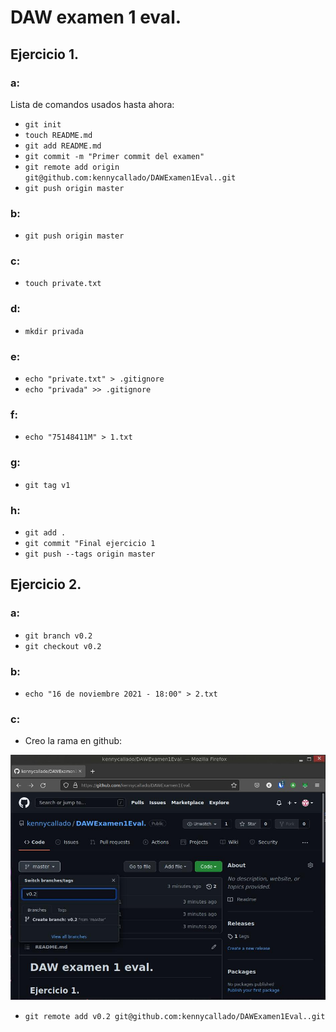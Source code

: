 # DAW examen 1 eval.

## Ejercicio 1.

### a:

Lista de comandos usados hasta ahora:
- `git init`
- `touch README.md`
- `git add README.md`
- `git commit -m "Primer commit del examen"`
- `git remote add origin git@github.com:kennycallado/DAWExamen1Eval..git`
- `git push origin master`

### b:

- `git push origin master`

### c:

- `touch private.txt`

### d:

- `mkdir privada`

### e:

- `echo "private.txt" > .gitignore`
- `echo "privada" >> .gitignore`

### f:

- `echo "75148411M" > 1.txt`

### g:

- `git tag v1`

### h:

- `git add .`
- `git commit "Final ejercicio 1`
- `git push --tags origin master`

## Ejercicio 2.

### a:

- `git branch v0.2`
- `git checkout v0.2`

### b:

- `echo "16 de noviembre 2021 - 18:00" > 2.txt`


### c:

- Creo la rama en github:

![imagen-1](./images/imagen-1.jpg)

- `git remote add v0.2 git@github.com:kennycallado/DAWExamen1Eval..git`
